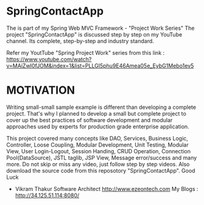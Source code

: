 # SpringContactApp
The is part of my Spring Web MVC Framework - "Project Work Series"
The project "SpringContactApp" is discussed step by step on my YouTube channel.
Its complete, step-by-step and industry standard.

Refer my YoutTube "Spring Project Work" series from this link : 
https://www.youtube.com/watch?v=MAiZwI0fJOM&index=1&list=PLLGI5phu9E46Amea05e_EybG1Mebo1ev5

# MOTIVATION
Writing small-small sample example is different than developing a complete project. 
That's why I planned to develop a small but complete project to cover up the best practices of software development and modular approaches used by experts for production grade enterprise application.

This project covered many concepts like DAO, Services, Business Logic, Controller, Loose Coupling, Modular Development, Unit Testing, Modular View, User Login-Logout, Session Handing, CRUD Operation, Connection Pool(DataSource), JSTL taglib, JSP View, Message error/success and many more. Do not skip or miss any video, just follow step by step videos.
Also download the source code from this reposotory "SpringContactApp". 
Good Luck

- Vikram Thakur
Software Architect
http://www.ezeontech.com
My Blogs : http://34.125.51.114:8080/
